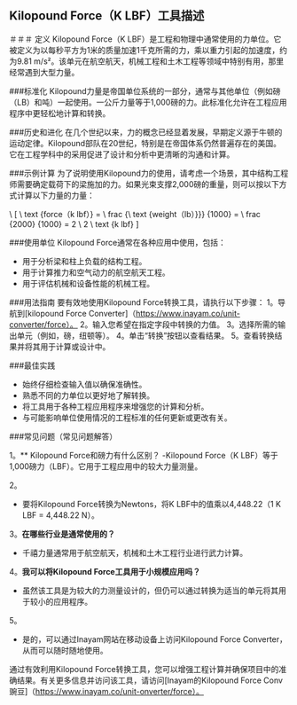## Kilopound Force（K LBF）工具描述

＃＃＃ 定义
Kilopound Force（K LBF）是工程和物理中通常使用的力单位。它被定义为以每秒平方为1米的质量加速1千克所需的力，乘以重力引起的加速度，约为9.81 m/s²。该单元在航空航天，机械工程和土木工程等领域中特别有用，那里经常遇到大型力量。

###标准化
Kilopound力量是帝国单位系统的一部分，通常与其他单位（例如磅（LB）和吨）一起使用。一公斤力量等于1,000磅的力。此标准化允许在工程应用程序中更轻松地计算和转换。

###历史和进化
在几个世纪以来，力的概念已经显着发展，早期定义源于牛顿的运动定律。Kilopound部队在20世纪，特别是在帝国体系仍然普遍存在的美国。它在工程学科中的采用促进了设计和分析中更清晰的沟通和计算。

###示例计算
为了说明使用Kilopound力的使用，请考虑一个场景，其中结构工程师需要确定载荷下的梁施加的力。如果光束支撑2,000磅的重量，则可以按以下方式计算以下力量的力量：

\ [
\ text {force（k lbf）} = \ frac {\ text {weight（lb）}}} {1000} = \ frac {2000} {1000} = 2 \ 2 \ text {k lbf}
\]

###使用单位
Kilopound Force通常在各种应用中使用，包括：
- 用于分析梁和柱上负载的结构工程。
- 用于计算推力和空气动力的航空航天工程。
- 用于评估机械和设备性能的机械工程。

###用法指南
要有效地使用Kilopound Force转换工具，请执行以下步骤：
1。导航到[kilopound Force Converter]（https://www.inayam.co/unit-converter/force）。
2。输入您希望在指定字段中转换的力值。
3。选择所需的输出单元（例如，磅，纽顿等）。
4。单击“转换”按钮以查看结果。
5。查看转换结果并将其用于计算或设计中。

###最佳实践
- 始终仔细检查输入值以确保准确性。
- 熟悉不同的力单位以更好地了解转换。
- 将工具用于各种工程应用程序来增强您的计算和分析。
- 与可能影响单位使用情况的工程标准的任何更新或更改有关。

###常见问题（常见问题解答）

1。** Kilopound Force和磅力有什么区别？
-Kilopound Force（K LBF）等于1,000磅力（LBF）。它用于工程应用中的较大力量测量。

2。
- 要将Kilopound Force转换为Newtons，将K LBF中的值乘以4,448.22（1 K LBF = 4,448.22 N）。

3。**在哪些行业是通常使用的？**
- 千禧力量通常用于航空航天，机械和土木工程行业进行武力计算。

4。**我可以将Kilopound Force工具用于小规模应用吗？**
- 虽然该工具是为较大的力测量设计的，但仍可以通过转换为适当的单元将其用于较小的应用程序。

5。
- 是的，可以通过Inayam网站在移动设备上访问Kilopound Force Converter，从而可以随时随地使用。

通过有效利用Kilopound Force转换工具，您可以增强工程计算并确保项目中的准确结果。有关更多信息并访问该工具，请访问[Inayam的Kilopound Force Conv 豌豆]（https://www.inayam.co/unit-onverter/force）。